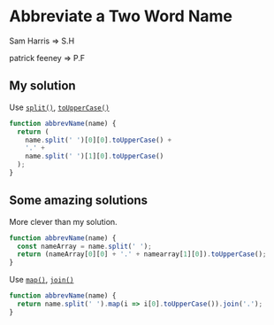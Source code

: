 # Abbreviate a Two Word Name

Sam Harris => S.H

patrick feeney => P.F

## My solution

Use [`split()`](https://developer.mozilla.org/en-US/docs/Web/JavaScript/Reference/Global_Objects/String/split), [`toUpperCase()`](https://developer.mozilla.org/en-US/docs/Web/JavaScript/Reference/Global_Objects/String/toUpperCase)

```js
function abbrevName(name) {
  return (
    name.split(' ')[0][0].toUpperCase() +
    '.' +
    name.split(' ')[1][0].toUpperCase()
  );
}
```

## Some amazing solutions

More clever than my solution.

```js
function abbrevName(name) {
  const nameArray = name.split(' ');
  return (nameArray[0][0] + '.' + namearray[1][0]).toUpperCase();
}
```

Use [`map()`](https://developer.mozilla.org/en-US/docs/Web/JavaScript/Reference/Global_Objects/Array/map), [`join()`](https://developer.mozilla.org/en-US/docs/Web/JavaScript/Reference/Global_Objects/Array/join)

```js
function abbrevName(name) {
  return name.split(' ').map(i => i[0].toUpperCase()).join('.');
}
```
